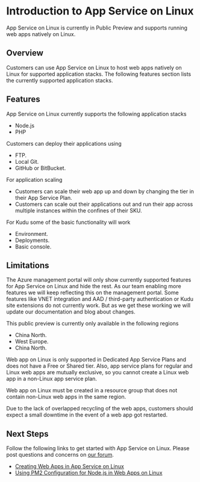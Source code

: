 <properties 
	pageTitle="Introduction to App Service on Linux | Azure" 
	description="Learn about App Service on Linux." 
	keywords="azure app service, linux, oss"
	services="app-service" 
	documentationCenter="" 
	authors="naziml" 
	manager="wpickett" 
	editor=""/>

<tags 
	ms.service="app-service" 
	ms.workload="na" 
	ms.tgt_pltfrm="na" 
	ms.devlang="na" 
	ms.topic="article" 
	ms.date="10/10/2016" 
	wacn.date="" 
	ms.author="naziml"/>

# Introduction to App Service on Linux
App Service on Linux is currently in Public Preview and supports running web apps natively on Linux. 

## Overview ##
Customers can use App Service on Linux to host web apps natively on Linux for supported application stacks. The following features section lists the currently supported application stacks.

## Features ##
App Service on Linux currently supports the following application stacks

- Node.js
- PHP

Customers can deploy their applications using

- FTP.
- Local Git.
- GitHub or BitBucket.

For application scaling


- Customers can scale their web app up and down by changing the tier in their App Service Plan. 
- Customers can scale out their applications out and run their app across multiple instances within the confines of their SKU.

For Kudu some of the basic functionality will work

- Environment.
- Deployments.
- Basic console.

## Limitations ##

The Azure management portal will only show currently supported features for App Service on Linux and hide the rest. As our team enabling more features we will keep reflecting this on the management portal. Some features like VNET integration and AAD / third-party authentication or Kudu site extensions do not currently work. But as we get these working we will update our documentation and blog about changes.

This public preview is currently only available in the following regions

-	China North.
-	West Europe.
-	China North.

Web app on Linux is only supported in Dedicated App Service Plans and does not have a Free or Shared tier. Also, app service plans for regular and Linux web apps are mutually exclusive, so you cannot create a Linux web app in a non-Linux app service plan.

Web app on Linux must be created in a resource group that does not contain non-Linux web apps in the same region.

Due to the lack of overlapped recycling of the web apps, customers should expect a small downtime in the event of a web app got restarted. 

## Next Steps ##

Follow the following links to get started with App Service on Linux. Please post questions and concerns on [our forum](https://social.msdn.microsoft.com/forums/azure/home?forum=windowsazurewebsitespreview).

* [Creating Web Apps in App Service on Linux](/documentation/articles/app-service-linux-how-to-create-a-web-app/)
* [Using PM2 Configuration for Node.js in Web Apps on Linux](/documentation/articles/app-service-linux-using-nodejs-pm2/)

